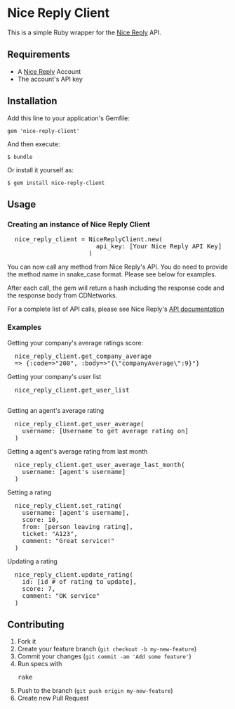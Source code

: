 # Nice Reply Client

This is a simple Ruby wrapper for the [Nice Reply](http://www.nicereply.com/) API.

## Requirements

* A [Nice Reply](http://www.nicereply.com/) Account
* The account's API key

## Installation

Add this line to your application's Gemfile:

    gem 'nice-reply-client'

And then execute:

    $ bundle

Or install it yourself as:

    $ gem install nice-reply-client

## Usage

### Creating an instance of Nice Reply Client

<pre>
  nice_reply_client = NiceReplyClient.new(
                        api_key: [Your Nice Reply API Key]
                      )
</pre>

You can now call any method from Nice Reply's API.  You do need to provide the method name in snake_case format.  Please see below for examples.

After each call, the gem will return a hash including the response code and the response body from CDNetworks.

For a complete list of API calls, please see Nice Reply's [API documentation](http://www.nicereply.com/API-example/doc/api-reference.html)

### Examples

Getting your company's average ratings score:
<pre>
  nice_reply_client.get_company_average
  => {:code=>"200", :body=>"{\"companyAverage\":9}"}
</pre>

Getting your company's user list
<pre>
  nice_reply_client.get_user_list

</pre>

Getting an agent's average rating
<pre>
  nice_reply_client.get_user_average(
    username: [Username to get average rating on]
  )
</pre>

Getting a agent's average rating from last month
<pre>
  nice_reply_client.get_user_average_last_month(
    username: [agent's username]
  )
</pre>

Setting a rating
<pre>
  nice_reply_client.set_rating(
    username: [agent's username],
    score: 10,
    from: [person leaving rating],
    ticket: "A123",
    comment: "Great service!"
  )
</pre>

Updating a rating
<pre>
  nice_reply_client.update_rating(
    id: [id # of rating to update],
    score: 7,
    comment: "OK service"
  )
</pre>
## Contributing

1. Fork it
2. Create your feature branch (`git checkout -b my-new-feature`)
3. Commit your changes (`git commit -am 'Add some feature'`)
4. Run specs with <pre>rake</pre>
5. Push to the branch (`git push origin my-new-feature`)
6. Create new Pull Request
